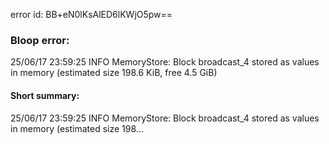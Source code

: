 error id: BB+eN0lKsAlED6lKWjO5pw==
### Bloop error:

25/06/17 23:59:25 INFO MemoryStore: Block broadcast_4 stored as values in memory (estimated size 198.6 KiB, free 4.5 GiB)
#### Short summary: 

25/06/17 23:59:25 INFO MemoryStore: Block broadcast_4 stored as values in memory (estimated size 198...